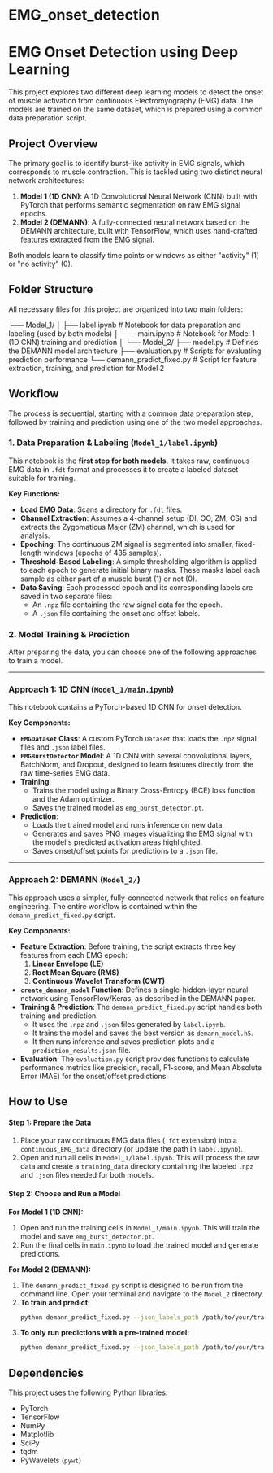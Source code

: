 # EMG_onset_detection
# EMG Onset Detection using Deep Learning

This project explores two different deep learning models to detect the onset of muscle activation from continuous Electromyography (EMG) data. The models are trained on the same dataset, which is prepared using a common data preparation script.

## Project Overview

The primary goal is to identify burst-like activity in EMG signals, which corresponds to muscle contraction. This is tackled using two distinct neural network architectures:

1.  **Model 1 (1D CNN)**: A 1D Convolutional Neural Network (CNN) built with PyTorch that performs semantic segmentation on raw EMG signal epochs.
2.  **Model 2 (DEMANN)**: A fully-connected neural network based on the DEMANN architecture, built with TensorFlow, which uses hand-crafted features extracted from the EMG signal.

Both models learn to classify time points or windows as either "activity" (1) or "no activity" (0).

## Folder Structure

All necessary files for this project are organized into two main folders:


├── Model_1/
│   ├── label.ipynb       # Notebook for data preparation and labeling (used by both models)
│   └── main.ipynb        # Notebook for Model 1 (1D CNN) training and prediction
│
└── Model_2/
├── model.py                  # Defines the DEMANN model architecture
├── evaluation.py             # Scripts for evaluating prediction performance
└── demann_predict_fixed.py   # Script for feature extraction, training, and prediction for Model 2


## Workflow

The process is sequential, starting with a common data preparation step, followed by training and prediction using one of the two model approaches.

### 1. Data Preparation & Labeling (`Model_1/label.ipynb`)

This notebook is the **first step for both models**. It takes raw, continuous EMG data in `.fdt` format and processes it to create a labeled dataset suitable for training.

**Key Functions:**

* **Load EMG Data**: Scans a directory for `.fdt` files.
* **Channel Extraction**: Assumes a 4-channel setup (DI, OO, ZM, CS) and extracts the Zygomaticus Major (ZM) channel, which is used for analysis.
* **Epoching**: The continuous ZM signal is segmented into smaller, fixed-length windows (epochs of 435 samples).
* **Threshold-Based Labeling**: A simple thresholding algorithm is applied to each epoch to generate initial binary masks. These masks label each sample as either part of a muscle burst (1) or not (0).
* **Data Saving**: Each processed epoch and its corresponding labels are saved in two separate files:
    * An `.npz` file containing the raw signal data for the epoch.
    * A `.json` file containing the onset and offset labels.

### 2. Model Training & Prediction

After preparing the data, you can choose one of the following approaches to train a model.

---

### Approach 1: 1D CNN (`Model_1/main.ipynb`)

This notebook contains a PyTorch-based 1D CNN for onset detection.

**Key Components:**

* **`EMGDataset` Class**: A custom PyTorch `Dataset` that loads the `.npz` signal files and `.json` label files.
* **`EMGBurstDetector` Model**: A 1D CNN with several convolutional layers, BatchNorm, and Dropout, designed to learn features directly from the raw time-series EMG data.
* **Training**:
    * Trains the model using a Binary Cross-Entropy (BCE) loss function and the Adam optimizer.
    * Saves the trained model as `emg_burst_detector.pt`.
* **Prediction**:
    * Loads the trained model and runs inference on new data.
    * Generates and saves PNG images visualizing the EMG signal with the model's predicted activation areas highlighted.
    * Saves onset/offset points for predictions to a `.json` file.

---

### Approach 2: DEMANN (`Model_2/`)

This approach uses a simpler, fully-connected network that relies on feature engineering. The entire workflow is contained within the `demann_predict_fixed.py` script.

**Key Components:**

* **Feature Extraction**: Before training, the script extracts three key features from each EMG epoch:
    1.  **Linear Envelope (LE)**
    2.  **Root Mean Square (RMS)**
    3.  **Continuous Wavelet Transform (CWT)**
* **`create_demann_model` Function**: Defines a single-hidden-layer neural network using TensorFlow/Keras, as described in the DEMANN paper.
* **Training & Prediction**: The `demann_predict_fixed.py` script handles both training and prediction.
    * It uses the `.npz` and `.json` files generated by `label.ipynb`.
    * It trains the model and saves the best version as `demann_model.h5`.
    * It then runs inference and saves prediction plots and a `prediction_results.json` file.
* **Evaluation**: The `evaluation.py` script provides functions to calculate performance metrics like precision, recall, F1-score, and Mean Absolute Error (MAE) for the onset/offset predictions.

## How to Use

#### Step 1: Prepare the Data

1.  Place your raw continuous EMG data files (`.fdt` extension) into a `continuous_EMG_data` directory (or update the path in `label.ipynb`).
2.  Open and run all cells in `Model_1/label.ipynb`. This will process the raw data and create a `training_data` directory containing the labeled `.npz` and `.json` files needed for both models.

#### Step 2: Choose and Run a Model

**For Model 1 (1D CNN):**

1.  Open and run the training cells in `Model_1/main.ipynb`. This will train the model and save `emg_burst_detector.pt`.
2.  Run the final cells in `main.ipynb` to load the trained model and generate predictions.

**For Model 2 (DEMANN):**

1.  The `demann_predict_fixed.py` script is designed to be run from the command line. Open your terminal and navigate to the `Model_2` directory.
2.  **To train and predict:**
    ```bash
    python demann_predict_fixed.py --json_labels_path /path/to/your/training_data/all_burst_labels.json --output_dir demann_results --mode both
    ```
3.  **To only run predictions with a pre-trained model:**
    ```bash
    python demann_predict_fixed.py --json_labels_path /path/to/your/training_data/all_burst_labels.json --output_dir prediction_run --mode predict --model_path /path/to/your/demann_model.h5
    ```

## Dependencies

This project uses the following Python libraries:

* PyTorch
* TensorFlow
* NumPy
* Matplotlib
* SciPy
* tqdm
* PyWavelets (`pywt`)
